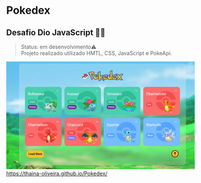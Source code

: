 # Pokedex
## Desafio Dio JavaScript 🐱‍💻

> Status: em desenvolvimento⚠️ <br />
> Projeto realizado utilizado HMTL, CSS, JavaScript e PokeApi.

<a><img src="/assets/imgs/pokedex-img.jpeg">https://thaina-oliveira.github.io/Pokedex/<a/>

